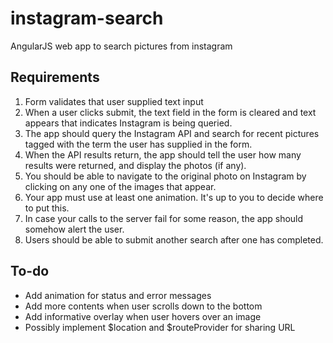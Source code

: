 # instagram-search
AngularJS web app to search pictures from instagram

## Requirements

1. Form validates that user supplied text input
2. When a user clicks submit, the text field in the form is cleared and text appears that indicates Instagram is being queried.
3. The app should query the Instagram API and search for recent pictures tagged with the term the user has supplied in the form.
4. When the API results return, the app should tell the user how many results were returned, and display the photos (if any).
5. You should be able to navigate to the original photo on Instagram by clicking on any one of the images that appear.
6. Your app must use at least one animation. It's up to you to decide where to put this.
7. In case your calls to the server fail for some reason, the app should somehow alert the user.
8. Users should be able to submit another search after one has completed.

## To-do
- Add animation for status and error messages
- Add more contents when user scrolls down to the bottom
- Add informative overlay when user hovers over an image
- Possibly implement $location and $routeProvider for sharing URL
